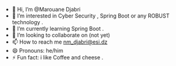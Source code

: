 - 👋 Hi, I’m @Marouane Djabri
- 👀 I’m interested in Cyber Security , Spring Boot or any ROBUST technology .
- 🌱 I’m currently learning Spring Boot .
- 💞️ I’m looking to collaborate on (not yet)
- 📫 How to reach me nm_djabri@esi.dz
- 😄 Pronouns: he/him
- ⚡ Fun fact: i like Coffee and cheese .

<!---
Marouane-cloud-debug/Marouane-cloud-debug is a ✨ special ✨ repository because its `README.md` (this file) appears on your GitHub profile.
You can click the Preview link to take a look at your changes.
--->
